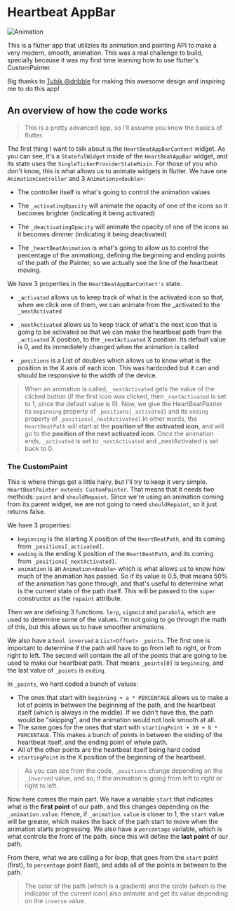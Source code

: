 # Heartbeat AppBar

![Animation](https://media.giphy.com/media/mBpFNS1Acie7q4f0AF/giphy.gif)

This is a flutter app that utilizies its animation and painting API to make a very modern, smooth, animation. This was a real challenge to build, specially because it was my first time learning how to use flutter's CustomPainter.

Big thanks to [Tubik @dribble](https://dribbble.com/shots/6196299-Heartbeat-Tab-Bar-Animation) for making this awesome design and inspiring me to do this app!

## An overview of how the code works

> This is a pretty advanced app, so I'll assume you know the basics of flutter.

The first thing I want to talk about is the `HeartBeatAppBarContent` widget. As you can see, it's a `StatefulWidget` inside of the `HeartBeatAppBar` widget, and its state uses the `SingleTickerProviderStateMixin`. For those of you who don't know, this is what allows us to animate widgets in flutter. We have one `AnimationController` and 3 `Animations<double>`:

- The controller itself is what's going to control the animation values

- The `_activatingOpacity` will animate the opacity of one of the icons so it becomes brighter (indicating it being activated)

- The `_deactivatingOpacity` will animate the opacity of one of the icons so it becomes dimmer (indicating it being deactivated)

- The `_heartBeatAnimation` is what's going to allow us to control the percentage of the animationg, defining the beginning and ending points of the path  of the Painter, so we actually see the line of the heartbeat moving.

We have 3 properties in the `HeartBeatAppBarContent's` state.

- `_activated` allows us to keep track of what is the activated icon so that, when we click one of them, we can animate from the _activated to the `_nextActivated`

- `_nextActivated` allows us to keep track of what's the next icon that is going to be activated so that we can make the heartbeat path from the `_activated` X position, to the `_nextActivated` X position. Its default value is 0, and its immediately changed when the animation is called

- `_positions` is a List of doubles which allows us to know what is the position in the X axis of each icon. This was hardcoded but it can and should be responsive to the width of the device.

> When an animation is called, `_nextActivated` gets the value of the clicked button (if the first icon was clicked, then `_nextActivated` is set to 1, since the default value is 0). Now, we give the HeartBeatPainter its `beginning` property of `_positions[_activated]` and its `ending` property of `_positions[_nextActivated]`.In other words, the `HeartBeatPath` will start at the **position of the activated icon**, and will go to the **position of the next activated icon**. Once the animation ends, `_activated` is set to `_nextActivated` and _nextActivated is set back to 0.

### The CustomPaint

This is where things get a little hairy, but I'll try to keep it very simple. `HeartBeatPainter extends CustomPainter`. That means that it needs two methods: `paint` and `shouldRepaint`. Since we're using an animation coming from its parent widget, we are not going to need `shouldRepaint`, so it just returns false.

We have 3 properties:

- `beginning` is the starting X position of the `HeartBeatPath`, and its coming from `_positions[_activated]`.
- `ending` is the ending X position of the `HeartBeatPath`, and its coming from `_positions[_nextActivated]`.
- `animation` is an `Animation<double>` which is what allows us to know how much of the animation has passed. So if its value is 0.5, that means 50% of the animation has gone through, and that's useful to determine what is the current state of the path itself. This will be passed to the `super` constructor as the `repaint` attribute.

Then we are defining 3 functions. `lerp`, `sigmoid` and `parabola`, which are used to determine some of the values. I'm not going to go through the math of this, but this allows us to have smoother animations.

We also have a `bool inversed` a `List<Offset> _points`. The first one is important to determine if the path will have to go from left to right, or from right to left. The second will contain the all of the points that are going to be used to make our heartbeat path. That means `_points[0]` is `beginning`, and the last value of `_points` is `ending`.

In `_points`, we hard coded a bunch of values:

- The ones that start with `beginning + a * PERCENTAGE` allows us to make a lot of points in between the beginning of the path, and the heartbeat itself (which is always in the middle). If we didn't have this, the path would be "skipping", and the animation would not look smooth at all.
- The same goes for the ones that start with `startingPoint + 30 + b * PERCENTAGE`. This makes a bunch of points in between the ending of the heartbeat itself, and the ending point of whole path.
- All of the other points are the heartbeat itself being hard coded
- `startingPoint` is the X position of the beginning of the heartbeat.

> As you can see from the code, `_positions` change depending on the `_inversed` value, and so, if the animation is going from left to right or right to left.

Now here comes the main part. We have a variable `start` that indicates what is the **first point** of our path, and this changes depending on the `_animation.value`. Hence, if `_animation.value` is closer to 1, the `start` value will be greater, which makes the back of the path start to move when the animation starts progressing. We also have a `percentage` variable, which is what controls the front of the path, since this will define the **last point** of our path.

From there, what we are calling a for loop, that goes from the `start` point (first), to `percentage` point (last), and adds all of the points in between to the path.

> The color of the path (which is a gradient) and the circle (which is the indicator of the current icon) also animate and get its value depending on the `inverse` value.
